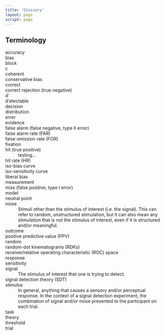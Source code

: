 ```yaml
---
title: 'Glossary'
layout: page
script: page
---
```


## Terminology

<dl class="sdt-glossary">
  <dt>accuracy</dt>
  <dd></dd>

  <dt>bias</dt>
  <dd></dd>

  <dt>block</dt>
  <dd></dd>

  <dt><span class="math-var">c</span></dt>
  <dd></dd>

  <dt>coherent</dt>
  <dd></dd>

  <dt>conservative bias</dt>
  <dd></dd>

  <dt>correct</dt>
  <dd></dd>

  <dt>correct rejection (true negative)</dt>
  <dd></dd>

  <dt><span class="math-var">d′</span></dt>
  <dd></dd>

  <dt><span class="math-var">d′</span>ete<span class="math-var">c</span>table</dt>
  <dd></dd>

  <dt>decision</dt>
  <dd></dd>

  <dt>distribution</dt>
  <dd></dd>

  <dt>error</dt>
  <dd></dd>

  <dt>evidence</dt>
  <dd></dd>

  <dt>false alarm (false negative, type II error)</dt>
  <dd></dd>

  <dt>false alarm rate (FAR)</dt>
  <dd></dd>

  <dt>false omission rate (FOR)</dt>
  <dd></dd>

  <dt>fixation</dt>
  <dd></dd>

  <dt>hit (true positive)</dt>
  <dd>testing...</dd>

  <dt>hit rate (HR)</dt>
  <dd></dd>

  <dt>iso-bias curve</dt>
  <dd></dd>

  <dt>iso-sensitivity curve</dt>
  <dd></dd>

  <dt>liberal bias</dt>
  <dd></dd>

  <dt>measurement</dt>
  <dd></dd>

  <dt>miss (false positive, type I error)</dt>
  <dd></dd>

  <dt>model</dt>
  <dd></dd>

  <dt>neutral point</dt>
  <dd></dd>

  <dt>noise</dt>
  <dd>Stimuli other than the stimulus of interest (i.e. the signal). This can refer to random, unstructured stimulation, but it can also mean any stimulation that is not the stimulus of interest, even if it is structured and/or meaningful.</dd>

  <dt>outcome</dt>
  <dd></dd>

  <dt>positive predictive value (PPV)</dt>
  <dd></dd>

  <dt>random</dt>
  <dd></dd>

  <dt>random-dot kinematograms (RDKs)</dt>
  <dd></dd>

  <dt>receiver/relative operating characteristic (ROC) space</dt>
  <dd></dd>

  <dt>response</dt>
  <dd></dd>

  <dt>sensitivity</dt>
  <dd></dd>

  <dt>signal</dt>
  <dd>The stimulus of interest that one is trying to detect.</dd>

  <dt>signal detection theory (SDT)</dt>
  <dd></dd>

  <dt>stimulus</dt>
  <dd>In general, anything that causes a sensory and/or perceptual response. In the context of a
  signal detection experiment, the combination of signal and/or noise presented to the participant
  on each trial.</dd>

  <dt>task</dt>
  <dd></dd>

  <dt>theory</dt>
  <dd></dd>

  <dt>threshold</dt>
  <dd></dd>

  <dt>trial</dt>
  <dd></dd>
</dl>
